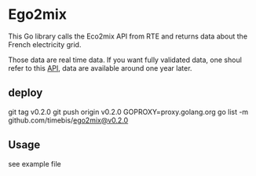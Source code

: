 # Ego2mix

This Go library calls the Eco2mix API from RTE and returns data about the French electricity grid.

Those data are real time data.
If you want fully validated data, one shoul refer to this [API](https://odre.opendatasoft.com/explore/dataset/eco2mix-national-cons-def/information/?disjunctive.nature), data are available around one year later.
## deploy
git tag v0.2.0
git push origin v0.2.0
GOPROXY=proxy.golang.org go list -m github.com/timebis/ego2mix@v0.2.0

## Usage
see example file

